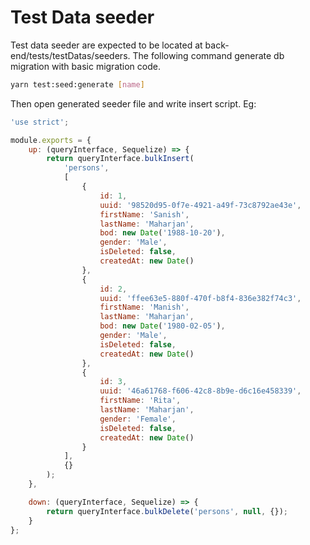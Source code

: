 # Test Data seeder
Test data seeder are expected to be located at back-end/tests/testDatas/seeders. 
The following command generate db migration with basic migration code.

```bash
yarn test:seed:generate [name]
```

Then open generated seeder file and write insert script. Eg:
```javascript
'use strict';

module.exports = {
    up: (queryInterface, Sequelize) => {
        return queryInterface.bulkInsert(
            'persons',
            [
                {
                    id: 1,
                    uuid: '98520d95-0f7e-4921-a49f-73c8792ae43e',
                    firstName: 'Sanish',
                    lastName: 'Maharjan',
                    bod: new Date('1988-10-20'),
                    gender: 'Male',
                    isDeleted: false,
                    createdAt: new Date()
                },
                {
                    id: 2,
                    uuid: 'ffee63e5-880f-470f-b8f4-836e382f74c3',
                    firstName: 'Manish',
                    lastName: 'Maharjan',
                    bod: new Date('1980-02-05'),
                    gender: 'Male',
                    isDeleted: false,
                    createdAt: new Date()
                },
                {
                    id: 3,
                    uuid: '46a61768-f606-42c8-8b9e-d6c16e458339',
                    firstName: 'Rita',
                    lastName: 'Maharjan',
                    gender: 'Female',
                    isDeleted: false,
                    createdAt: new Date()
                }
            ],
            {}
        );
    },

    down: (queryInterface, Sequelize) => {
        return queryInterface.bulkDelete('persons', null, {});
    }
};
```

